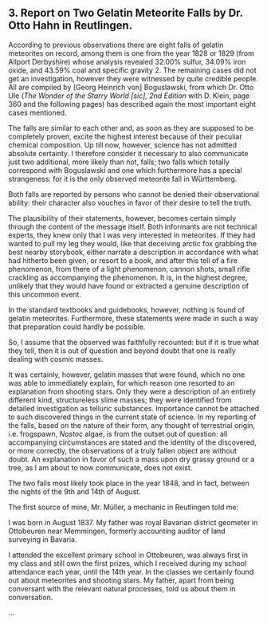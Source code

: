 ## 3. Report on Two Gelatin Meteorite Falls by Dr. Otto Hahn in Reutlingen.

According to previous observations there are eight falls of gelatin meteorites on record, among them is one from the year 1828 or 1829 (from Allport Derbyshire) whose analysis revealed 32.00% sulfur, 34.09% iron oxide, and 43.59% coal and specific gravity 2. The remaining cases did not get an investigation, however they were witnessed by quite credible people. All are compiled by [Georg Heinrich von] Boguslawski, from which Dr. Otto Ule (_The Wonder of the Starry World [sic], 2nd Edition_ with D. Klein, page 360 and the following pages) has described again the most important eight cases mentioned.

The falls are similar to each other and, as soon as they are supposed to be completely proven, excite the highest interest because of their peculiar chemical composition. Up till now, however, science has not admitted absolute certainty. I therefore consider it necessary to also communicate just two additional, more likely than not, falls; two falls which totally correspond with Boguslawski and one which furthermore has a special strangeness: for it is the only observed meteorite fall in Württemberg.

Both falls are reported by persons who cannot be denied their observational ability: their character also vouches in favor of their desire to tell the truth.

The plausibility of their statements, however, becomes certain simply through the content of the message itself. Both informants are not technical experts, they knew only that I was very interested in meteorites. If they had wanted to pull my leg they would, like that deceiving arctic fox grabbing the best nearby storybook, either narrate a description in accordance with what had hitherto been given, or resort to a book, and after this tell of a fire phenomenon, from there of a light phenomenon, cannon shots, small rifle crackling as accompanying the phenomenon. It is, in the highest degree, unlikely that they would have found or extracted a genuine description of this uncommon event.

In the standard textbooks and guidebooks, however, nothing is found of gelatin meteorites. Furthermore, these statements were made in such a way that preparation could hardly be possible.

So, I assume that the observed was faithfully recounted: but if it is true what they tell, then it is out of question and beyond doubt that one is really dealing with cosmic masses. 

It was certainly, however, gelatin masses that were found, which no one was able to immediately explain, for which reason one resorted to an explanation from shooting stars. Only they were a description of an entirely different kind, structureless slime masses; they were identified from detailed investigation as telluric substances. Importance cannot be attached to such discovered things in the current state of science. In my reporting of the falls, based on the nature of their form, any thought of terrestrial origin, i.e. frogspawn, _Nostoc_ algae, is from the outset out of question: all accompanying circumstances are stated and the identity of the discovered, or more correctly, the observations of a truly fallen object are without doubt. An explanation in favor of such a mass upon dry grassy ground or a tree, as I am about to now communicate, does not exist.

The two falls most likely took place in the year 1848, and in fact, between the nights of the 9th and 14th of August.

The first source of mine, Mr. Müller, a mechanic in Reutlingen told me:

I was born in August 1837. My father was royal Bavarian district geometer in Ottobeuren near Memmingen, formerly accounting auditor of land surveying in Bavaria.

I attended the excellent primary school in Ottobeuren, was always first in my class and still own the first prizes, which I received during my school attendance each year, until the 14th year. In the classes we certainly found out about meteorites and shooting stars. My father, apart from being conversant with the relevant natural processes, told us about them in conversation.

...
